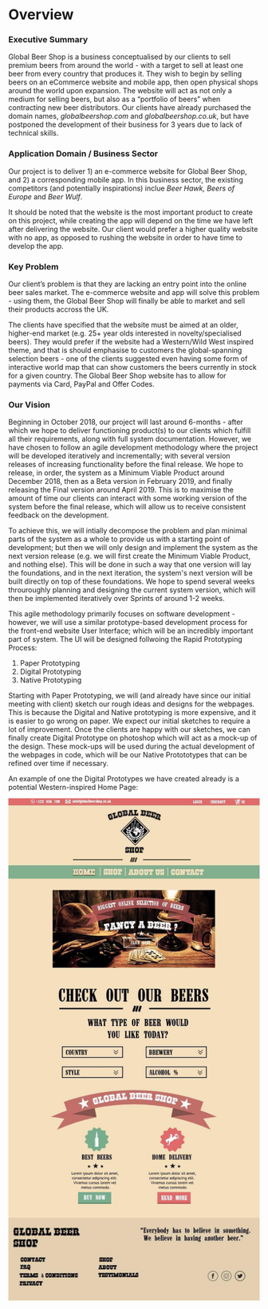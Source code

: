 # Overview

### Executive Summary

Global Beer Shop is a business conceptualised by our clients to sell premium beers from around the world - with a target to sell at least one beer from every country that produces it. They wish to begin by selling beers on an eCommerce website and mobile app, then open physical shops around the world upon expansion. The website will act as not only a medium for selling beers, but also as a “portfolio of beers” when contracting new beer distributors. Our clients have already purchased the domain names, _globalbeershop.com_ and _globalbeershop.co.uk_, but have postponed the development of their business for 3 years due to lack of technical skills. 

### Application Domain / Business Sector
Our project is to deliver 1) an e-commerce website for Global Beer Shop, and 2) a corresponding mobile app. In this business sector, the existing competitors (and potentially inspirations) inclue _Beer Hawk, Beers of Europe_ and _Beer Wulf_.

It should be noted that the website is the most important product to create on this project, while creating the app will depend on the time we have left after delivering the website. Our client would prefer a higher quality website with no app, as opposed to rushing the website in order to have time to develop the app. 

### Key Problem 
Our client’s problem is that they are lacking an entry point into the online beer sales market. The e-commerce website and app will solve this problem - using them, the Global Beer Shop will finally be able to market and sell their products accross the UK.

The clients have specified that the website must be aimed at an older, higher-end market (e.g. 25+ year olds interested in novelty/specialised beers). They would prefer if the website had a Western/Wild West inspired theme, and that is should emphasise to customers the global-spanning selection beers - one of the clients suggested even having some form of interactive world map that can show customers the beers currently in stock for a given country. The Global Beer Shop website has to allow for payments via Card, PayPal and Offer Codes.

### Our Vision

Beginning in October 2018, our project will last around 6-months - after which we hope to deliver functioning product(s) to our clients which fulfill all their requirements, along with full system documentation. However, we have chosen to follow an agile development methodology where the project will be developed iteratively and incrementally; with several version releases of increasing functionality before the final release. We hope to release, in order, the system as a Minimum Viable Product around December 2018, then as a Beta version in February 2019, and finally releasing the Final version around April 2019. This is to maximise the amount of time our clients can interact with some working version of the system before the final release, which will allow us to receive consistent feedback on the development.

To achieve this, we will intially decompose the problem and plan minimal parts of the system as a whole to provide us with a starting point of development; but then we will only design and implement the system as the next version release (e.g. we will first create the Minimum Viable Product, and nothing else). This will be done in such a way that one version will lay the foundations, and in the next iteration, the system's next version will be built directly on top of these foundations. We hope to spend several weeks throuroughly planning and designing the current system version, which will then be implemented iteratively over Sprints of around 1-2 weeks.

This agile methodology primarily focuses on software development - however, we will use a similar prototype-based development process for the front-end website User Interface; which will be an incredibly important part of system. The UI will be designed follwoing the Rapid Prototyping Process:
1) Paper Prototyping
1) Digital Prototyping
1) Native Prototyping

Starting with Paper Prototyping, we will (and already have since our initial meeting with client) sketch our rough ideas and designs for the webpages. This is because the Digital and Native prototyping is more expensive, and it is easier to go wrong on paper. We expect our initial sketches to require a lot of improvement. Once the clients are happy with our sketches, we can finally create Digital Prototype on photoshop which will act as a mock-up of the design. These mock-ups will be used during the actual development of the webpages in code, which will be our Native Protototypes that can be refined over time if necessary.

An example of one the Digital Prototypes we have created already is a potential Western-inspired Home Page:

![Prototype 1 - Home](img/prorotype-1-home.jpg "Prototype 1 - Home")

